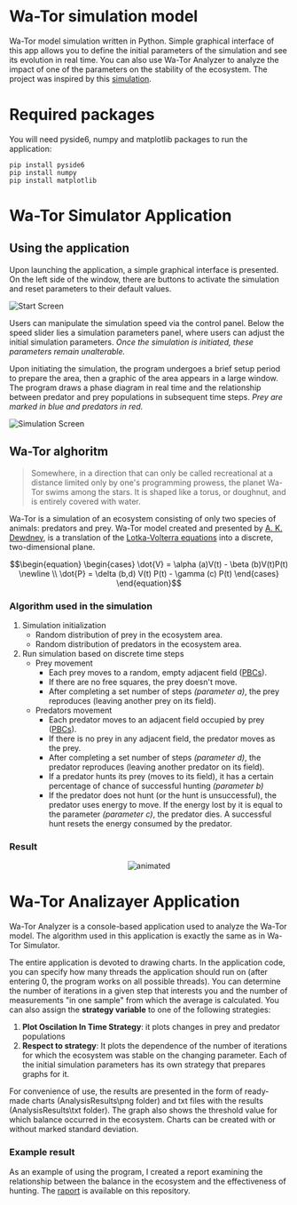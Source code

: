 # Wa-Tor simulation model
Wa-Tor model simulation written in Python. Simple graphical interface of this app allows you to define the initial parameters of the simulation and see its evolution in real time. You can also use Wa-Tor Analyzer to analyze the impact of one of the parameters on the stability of the ecosystem.
The project was inspired by this [simulation](http://en.alife.pl/predators-and-prey-the-Lotka-Volterra-model).

# Required packages

You will need pyside6, numpy and matplotlib packages to run the application:
```
pip install pyside6
pip install numpy
pip install matplotlib
```

# Wa-Tor Simulator Application
## Using the application
Upon launching the application, a simple graphical interface is presented. On the left side of the window, there are buttons to activate the simulation and reset parameters to their default values.

![Start Screen](https://github.com/jakrog01/Wator/assets/141222606/76bf8e6c-ff35-4398-839e-1f6c1627bc62)

Users can manipulate the simulation speed via the control panel.
Below the speed slider lies a simulation parameters panel, where users can adjust the initial simulation parameters. *Once the simulation is initiated, these parameters remain unalterable.*

Upon initiating the simulation, the program undergoes a brief setup period to prepare the area, then a graphic of the area appears in a large window. 
The program draws a phase diagram in real time and the relationship between predator and prey populations in subsequent time steps.
*Prey are marked in blue and predators in red.*

![Simulation Screen](https://github.com/jakrog01/Wator/assets/141222606/55d61a38-2244-4d51-975c-f33dbaf3139a)

## Wa-Tor alghoritm
> Somewhere, in a direction that can only be called recreational at a distance limited only by one's programming prowess, the planet Wa-Tor swims among the stars. It is shaped like a torus, or doughnut, and is entirely covered with water.

Wa-Tor is a simulation of an ecosystem consisting of only two species of animals: predators and prey.
Wa-Tor model created and presented by [A. K. Dewdney](http://cs.gettysburg.edu/~tneller/cs107/wator_dewdney.pdf), is a translation of the [Lotka-Volterra equations](https://en.wikipedia.org/wiki/Lotka%E2%80%93Volterra_equations) into a discrete, two-dimensional plane.

$$\begin{equation}
\begin{cases}
\dot{V} = \alpha (a)V(t) - \beta (b)V(t)P(t)  \newline \\
\dot{P} = \delta (b,d) V(t) P(t) - \gamma (c) P(t)
\end{cases}
\end{equation}$$

### Algorithm used in the simulation
1. Simulation initialization
   - Random distribution of prey in the ecosystem area.
   - Random distribution of predators in the ecosystem area.
2. Run simulation based on discrete time steps
   - Prey movement
     - Each prey moves to a random, empty adjacent field ([PBCs](https://en.wikipedia.org/wiki/Periodic_boundary_conditions)).
     - If there are no free squares, the prey doesn't move.
     - After completing a set number of steps _(parameter a)_, the prey reproduces (leaving another prey on its field).
   - Predators movement
     - Each predator moves to an adjacent field occupied by prey ([PBCs](https://en.wikipedia.org/wiki/Periodic_boundary_conditions)).
     - If there is no prey in any adjacent field, the predator moves as the prey.
     - After completing a set number of steps _(parameter d)_, the predator reproduces (leaving another predator on its field).
     - If a predator hunts its prey (moves to its field), it has a certain percentage of chance of successful hunting _(parameter b)_
     - If the predator does not hunt (or the hunt is unsuccessful), the predator uses energy to move. If the energy lost by it is equal to the parameter _(parameter c)_, the predator dies. A successful hunt resets the energy consumed by the predator.

### Result
<p align="center">
  <img src="https://github.com/jakrog01/Wa-Tor/assets/141222606/b764269e-f7e0-4c66-838e-4d6c08036a7b" alt="animated" />
</p>

# Wa-Tor Analizayer Application
Wa-Tor Analyzer is a console-based application used to analyze the Wa-Tor model. The algorithm used in this application is exactly the same as in Wa-Tor Simulator.

The entire application is devoted to drawing charts. In the application code, you can specify how many threads the application should run on (after entering 0, the program works on all possible threads). You can determine the number of iterations in a given step that interests you and the number of measurements "in one sample" from which the average is calculated. You can also assign the **strategy variable** to one of the following strategies:
1. **Plot Oscilation In Time Strategy**: it plots changes in prey and predator populations
2. **Respect to strategy**: It plots the dependence of the number of iterations for which the ecosystem was stable on the changing parameter. Each of the initial simulation parameters has its own strategy that prepares graphs for it.

For convenience of use, the results are presented in the form of ready-made charts (AnalysisResults\png folder) and txt files with the results (AnalysisResults\txt folder). The graph also shows the threshold value for which balance occurred in the ecosystem. Charts can be created with or without marked standard deviation.

### Example result
As an example of using the program, I created a report examining the relationship between the balance in the ecosystem and the effectiveness of hunting. The [raport](Wa_TorRaportExample.pdf) is available on this repository.
